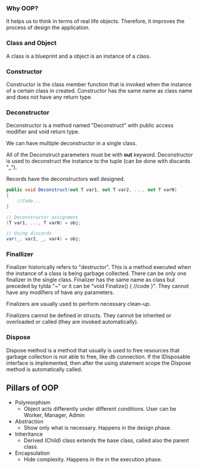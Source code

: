 ﻿### Why OOP?

It helps us to think in terms of real life objects. 
Therefore, it improves the process of design the application.

### Class and Object

A class is a blueprint and a object is an instance of a class.

### Constructor

Constructor is the class member function that is invoked when the instance of a certain class in created. 
Constructor has the same name as class name and does not have any return type.

### Deconstructor

Deconstructor is a method named "Deconstruct" with public access modifier and void return type.

We can have multiple deconstructor in a single class.

All of the Deconstruct parameters must be with **out** keyword.
Deconstructor is used to deconstruct the instance to the tuple (can be done with discards "_").

Records have the deconstructors well designed.

```csharp
public void Deconstruct(out T var1, out T var2, ..., out T varN)
{
    //Code...
}

// Deconstructor assignment
(T var1, ..., T varN) = obj;

// Using discards
var(_, var2, _, var4) = obj;
```

### Finallizer

Finalizer historically refers to "destructor". 
This is a method executed when the instance of a class is being garbage collected.
There can be only one finalizer in the single class.
Finalizer has the same name as class but preceded by tylda "~" or it can be "void Finalize() { //code }".
They cannot have any modifiers of have any parameters.

Finalizers are usually used to perform necessary clean-up.

Finalizers cannot be defined in structs. 
They cannot be inherited or overloaded or called (they are invoked automatically).

### Dispose 

Dispose method is a method that usually is used to free resources that garbage collection is not able to free, like db connection.
If the IDisposable interface is implemented, then after the using statement scope the Dispose method is automatically called.

## Pillars of OOP

- Polymorphism
	- Object acts differently under different conditions. User can be Worker, Manager, Admin
- Abstraction
	- Show only what is necessary. Happens in the design phase.
- Inheritance
	- Derived (Child) class extends the base class, called also the parent class.
- Encapsulation
	- Hide complexity. Happens in the in the execution phase.